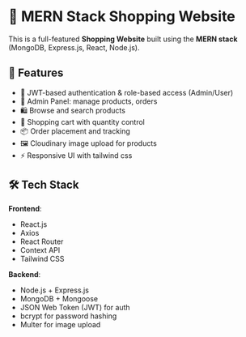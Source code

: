 # 🛒 MERN Stack Shopping Website

This is a full-featured **Shopping Website** built using the **MERN stack** (MongoDB, Express.js, React, Node.js). 


## 🚀 Features

- 🔐 JWT-based authentication & role-based access (Admin/User)
- 🧑 Admin Panel: manage products, orders
- 🛍️ Browse and search products
- 🛒 Shopping cart with quantity control
- 📦 Order placement and tracking
- 🖼️ Cloudinary image upload for products
- ⚡ Responsive UI with tailwind css


## 🛠️ Tech Stack

**Frontend**:
- React.js
- Axios
- React Router
- Context API
- Tailwind CSS 

**Backend**:
- Node.js + Express.js
- MongoDB + Mongoose
- JSON Web Token (JWT) for auth
- bcrypt for password hashing
- Multer for image upload 